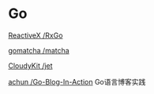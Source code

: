 # Go

[ReactiveX /RxGo](https://github.com/ReactiveX/RxGo)

[gomatcha /matcha](https://github.com/gomatcha/matcha)

[CloudyKit /jet](https://github.com/CloudyKit/jet)

[achun /Go-Blog-In-Action](https://github.com/achun/Go-Blog-In-Action) Go语言博客实践

